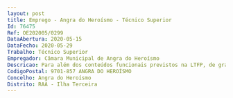 ```yaml
--- 
layout: post
title: Emprego - Angra do Heroísmo - Técnico Superior
Id: 76475
Ref: OE202005/0299
DataAbertura: 2020-05-15
DataFecho: 2020-05-29
Trabalho: Técnico Superior
Empregador: Câmara Municipal de Angra do Heroísmo
Descricao: Para além dos conteúdos funcionais previstos na LTFP, de grau de complexidade 3, pretende se que o candidato execute as seguintes tarefas  Realizar estudos e outros trabalhos conducentes à definição e concretização das políticas do município na área de Turismo  Recolher, tratar e difundir toda a informação turística necessária ao serviço em que está integrado  Planear, organizar e controlar ações de promoção turística  Análise e prestação de informação de interesse turístico   Elaboração de propostas de textos turísticos mediante o levantamento de conteúdos e investigação bibliográfica  Elaboração de estudos e relatórios no âmbito do planeamento municipal relacionados com a sua área de intervenção  Proposta de medidas e estratégias tendentes à boa execução de projetos
CodigoPostal: 9701-857 ANGRA DO HEROÍSMO
Concelho: Angra do Heroísmo
Distrito: RAA - Ilha Terceira
--- 
```

